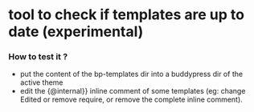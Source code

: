 # tool to check if templates are up to date (experimental)

### How to test it ?
- put the content of the bp-templates dir into a buddypress dir of the active theme
- edit the {@internal}} inline comment of some templates (eg: change Edited or remove require, or remove the complete inline comment).
